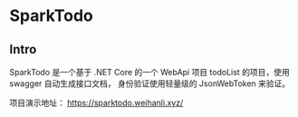 # SparkTodo

## Intro

SparkTodo 是一个基于 .NET Core 的一个 WebApi 项目 todoList 的项目，使用 swagger 自动生成接口文档，
身份验证使用轻量级的 JsonWebToken 来验证。

项目演示地址： <https://sparktodo.weihanli.xyz/>